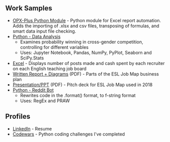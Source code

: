 ## Work Samples
- [OPX-Plus Python Module](https://pypi.org/project/opx-plus/) - Python module for Excel report automation. Adds the importing of .xlsx and csv files, transposing of formulas, and smart data input file checking.
- [Python - Data Analysis ](https://github.com/StevenWilson9/Powerlifting-Strength-Differences-by-Gender/blob/master/Male_Female_Strength_Distributions.ipynb)
  - Examines probability winning in cross-gender competition, controlling for different variables
  - Uses: Jupyter Notebook, Pandas, NumPy, PyPlot, Seaborn and SciPy.Stats
- [Excel](English_Job_Boards_and_Recruiters.xlsx) - Displays number of posts
made and cash spent by each recruiter on each English teaching job board
- [Written Report + Diagrams](EJM/ESL_Job_Map_-_Business_Plan_redacted_version.pdf) (PDF) - Parts of the ESL Job Map business plan
- [Presentation/PPT](EJM/2018-EJM-Dollars-Pitch_Deck.pdf) (PDF) - 
Pitch deck for ESL Job Map used in 2018
- [Python - Reddit Bot](https://github.com/StevenWilson9/Reddit-Bots)
  - Rewrites code in the .format() format, to f-string format
  - Uses: RegEx and PRAW


## Profiles
- [LinkedIn](https://www.linkedin.com/in/stevenwilsonk/) - Resume
- [Codewars](https://www.codewars.com/users/StevenWilson9/completed) -
Python coding challenges I've completed
